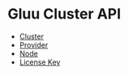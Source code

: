# Gluu Cluster API

- [Cluster](./cluster.md)
- [Provider](./provider.md)
- [Node](./node.md)
- [License Key](./license_key.md)
